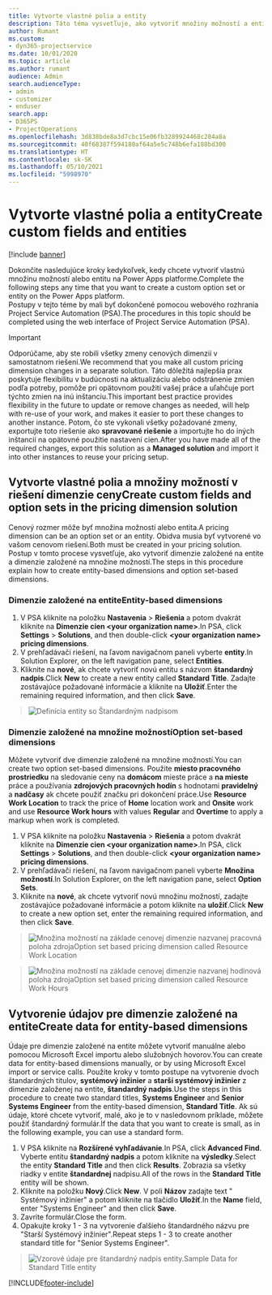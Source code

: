 ```yaml
---
title: Vytvorte vlastné polia a entity
description: Táto téma vysvetľuje, ako vytvoriť množiny možností a entity vo vlastnom riešení v platforme Power Apps.
author: Rumant
ms.custom:
- dyn365-projectservice
ms.date: 10/01/2020
ms.topic: article
ms.author: rumant
audience: Admin
search.audienceType:
- admin
- customizer
- enduser
search.app:
- D365PS
- ProjectOperations
ms.openlocfilehash: 3d838bde8a3d7cbc15e06fb3289924468c284a8a
ms.sourcegitcommit: 40f68387f594180af64a5e5c748b6efa188bd300
ms.translationtype: HT
ms.contentlocale: sk-SK
ms.lasthandoff: 05/10/2021
ms.locfileid: "5998970"
---
```

# <a name="create-custom-fields-and-entities"></a><span data-ttu-id="b13da-103">Vytvorte vlastné polia a entity</span><span class="sxs-lookup"><span data-stu-id="b13da-103">Create custom fields and entities</span></span> 

[!include [banner](../includes/psa-now-project-operations.md)]

<span data-ttu-id="b13da-104">Dokončite nasledujúce kroky kedykoľvek, kedy chcete vytvoriť vlastnú množinu možností alebo entitu na Power Apps platforme.</span><span class="sxs-lookup"><span data-stu-id="b13da-104">Complete the following steps any time that you want to create a custom option set or entity on the Power Apps platform.</span></span>  
<span data-ttu-id="b13da-105">Postupy v tejto téme by mali byť dokončené pomocou webového rozhrania Project Service Automation (PSA).</span><span class="sxs-lookup"><span data-stu-id="b13da-105">The procedures in this topic should be completed using the web interface of Project Service Automation (PSA).</span></span>

> [!IMPORTANT]
> <span data-ttu-id="b13da-106">Odporúčame, aby ste robili všetky zmeny cenových dimenzií v samostatnom riešení.</span><span class="sxs-lookup"><span data-stu-id="b13da-106">We recommend that you make all custom pricing dimension changes in a separate solution.</span></span> <span data-ttu-id="b13da-107">Táto dôležitá najlepšia prax poskytuje flexibilitu v budúcnosti na aktualizáciu alebo odstránenie zmien podľa potreby, pomôže pri opätovnom použití vašej práce a uľahčuje port týchto zmien na inú inštanciu.</span><span class="sxs-lookup"><span data-stu-id="b13da-107">This important best practice provides flexibility in the future to update or remove changes as needed, will help with re-use of your work, and makes it easier to port these changes to another instance.</span></span> <span data-ttu-id="b13da-108">Potom, čo ste vykonali všetky požadované zmeny, exportujte toto riešenie ako **spravované riešenie** a importujte ho do iných inštancií na opätovné použitie nastavení cien.</span><span class="sxs-lookup"><span data-stu-id="b13da-108">After you have made all of the required changes, export this solution as a **Managed solution** and import it into other instances to reuse your pricing setup.</span></span>

  
## <a name="create-custom-fields-and-option-sets-in-the-pricing-dimension-solution"></a><span data-ttu-id="b13da-109">Vytvorte vlastné polia a množiny možností v riešení dimenzie ceny</span><span class="sxs-lookup"><span data-stu-id="b13da-109">Create custom fields and option sets in the pricing dimension solution</span></span>

<span data-ttu-id="b13da-110">Cenový rozmer môže byť množina možností alebo entita.</span><span class="sxs-lookup"><span data-stu-id="b13da-110">A pricing dimension can be an option set or an entity.</span></span> <span data-ttu-id="b13da-111">Obidva musia byť vytvorené vo vašom cenovom riešení.</span><span class="sxs-lookup"><span data-stu-id="b13da-111">Both must be created in your pricing solution.</span></span> <span data-ttu-id="b13da-112">Postup v tomto procese vysvetľuje, ako vytvoriť dimenzie založené na entite a dimenzie založené na množine možností.</span><span class="sxs-lookup"><span data-stu-id="b13da-112">The steps in this procedure explain how to create entity-based dimensions and option set-based dimensions.</span></span>

### <a name="entity-based-dimensions"></a><span data-ttu-id="b13da-113">Dimenzie založené na entite</span><span class="sxs-lookup"><span data-stu-id="b13da-113">Entity-based dimensions</span></span>

1. <span data-ttu-id="b13da-114">V PSA kliknite na položku **Nastavenia** > **Riešenia** a potom dvakrát kliknite na **Dimenzie cien \<your organization name>**.</span><span class="sxs-lookup"><span data-stu-id="b13da-114">In PSA, click **Settings** > **Solutions**, and then double-click **\<your organization name> pricing dimensions**.</span></span>
2. <span data-ttu-id="b13da-115">V prehľadávači riešení, na ľavom navigačnom paneli vyberte **entity**.</span><span class="sxs-lookup"><span data-stu-id="b13da-115">In Solution Explorer, on the left navigation pane, select **Entities**.</span></span>
3. <span data-ttu-id="b13da-116">Kliknite na **nové**, ak chcete vytvoriť novú entitu s názvom **štandardný nadpis**.</span><span class="sxs-lookup"><span data-stu-id="b13da-116">Click **New** to create a new entity called **Standard Title**.</span></span> <span data-ttu-id="b13da-117">Zadajte zostávajúce požadované informácie a kliknite na **Uložiť**.</span><span class="sxs-lookup"><span data-stu-id="b13da-117">Enter the remaining required information, and then click **Save**.</span></span>

> ![Definícia entity so Štandardným nadpisom](media/Standard-Title-entity-definition.png)


### <a name="option-set-based-dimensions"></a><span data-ttu-id="b13da-119">Dimenzie založené na množine možností</span><span class="sxs-lookup"><span data-stu-id="b13da-119">Option set-based dimensions</span></span> 
<span data-ttu-id="b13da-120">Môžete vytvoriť dve dimenzie založené na množine možností.</span><span class="sxs-lookup"><span data-stu-id="b13da-120">You can create two option set-based dimensions.</span></span> <span data-ttu-id="b13da-121">Použite **miesto pracovného prostriedku** na sledovanie ceny na **domácom** mieste práce a **na mieste** práce a používania **zdrojových pracovných hodín** s hodnotami **pravidelný** a **nadčasy** ak chcete použiť značku pri dokončení práce.</span><span class="sxs-lookup"><span data-stu-id="b13da-121">Use **Resource Work Location** to track the price of **Home** location work and **Onsite** work and use **Resource Work hours** with values **Regular** and **Overtime** to apply a markup when work is completed.</span></span>


1. <span data-ttu-id="b13da-122">V PSA kliknite na položku **Nastavenia** > **Riešenia** a potom dvakrát kliknite na **Dimenzie cien \<your organization name>**.</span><span class="sxs-lookup"><span data-stu-id="b13da-122">In PSA, click **Settings** > **Solutions**, and then double-click  **\<your organization name> pricing dimensions**.</span></span> 
2. <span data-ttu-id="b13da-123">V prehľadávači riešení, na ľavom navigačnom paneli vyberte **Množina možností**.</span><span class="sxs-lookup"><span data-stu-id="b13da-123">In Solution Explorer, on the left navigation pane, select  **Option Sets**.</span></span> 
3. <span data-ttu-id="b13da-124">Kliknite na **nové**, ak chcete vytvoriť novú množinu možností, zadajte zostávajúce požadované informácie a potom kliknite na **uložiť**.</span><span class="sxs-lookup"><span data-stu-id="b13da-124">Click **New** to create a new option set, enter the remaining required information, and then click **Save**.</span></span>

> ![<span data-ttu-id="b13da-125">Množina možností na základe cenovej dimenzie nazvanej pracovná poloha zdroja</span><span class="sxs-lookup"><span data-stu-id="b13da-125">Option set based pricing dimension called Resource Work Location</span></span> ](media/Option-set-PD-called-Resource-Work-Location.png)

> ![<span data-ttu-id="b13da-126">Množina možností na základe cenovej dimenzie nazvanej hodinová poloha zdroja</span><span class="sxs-lookup"><span data-stu-id="b13da-126">Option set based pricing dimension called Resource Work Hours</span></span> ](media/Option-set-PD-called-Resource-Work-Hours.PNG)


## <a name="create-data-for-entity-based-dimensions"></a><span data-ttu-id="b13da-127">Vytvorenie údajov pre dimenzie založené na entite</span><span class="sxs-lookup"><span data-stu-id="b13da-127">Create data for entity-based dimensions</span></span>

<span data-ttu-id="b13da-128">Údaje pre dimenzie založené na entite môžete vytvoriť manuálne alebo pomocou Microsoft Excel importu alebo služobných hovorov.</span><span class="sxs-lookup"><span data-stu-id="b13da-128">You can create data for entity-based dimensions manually, or by using Microsoft Excel import or service calls.</span></span> <span data-ttu-id="b13da-129">Použite kroky v tomto postupe na vytvorenie dvoch štandardných titulov, **systémový inžinier** a **starší systémový inžinier** z dimenzie založenej na entite, **štandardný nadpis**.</span><span class="sxs-lookup"><span data-stu-id="b13da-129">Use the steps in this procedure to create two standard titles, **Systems Engineer** and **Senior Systems Engineer** from the entity-based dimension, **Standard Title**.</span></span> <span data-ttu-id="b13da-130">Ak sú údaje, ktoré chcete vytvoriť, malé, ako je to v nasledovnom príklade, môžete použiť štandardný formulár.</span><span class="sxs-lookup"><span data-stu-id="b13da-130">If the data that you want to create is small, as in the following example, you can use a standard form.</span></span>

1. <span data-ttu-id="b13da-131">V PSA kliknite na **Rozšírené vyhľadávanie**.</span><span class="sxs-lookup"><span data-stu-id="b13da-131">In PSA, click **Advanced Find**.</span></span> <span data-ttu-id="b13da-132">Vyberte entitu **štandardný nadpis** a potom kliknite na **výsledky**.</span><span class="sxs-lookup"><span data-stu-id="b13da-132">Select the entity **Standard Title** and then click **Results**.</span></span> <span data-ttu-id="b13da-133">Zobrazia sa všetky riadky v entite **štandardnej** nadpisu.</span><span class="sxs-lookup"><span data-stu-id="b13da-133">All of the rows in the **Standard Title** entity will be shown.</span></span>
2. <span data-ttu-id="b13da-134">Kliknite na položku **Nový**.</span><span class="sxs-lookup"><span data-stu-id="b13da-134">Click **New**.</span></span> <span data-ttu-id="b13da-135">V poli **Názov** zadajte text " Systémový inžinier" a potom kliknite na tlačidlo **Uložiť**.</span><span class="sxs-lookup"><span data-stu-id="b13da-135">In the **Name** field, enter "Systems Engineer" and then click **Save**.</span></span>
3. <span data-ttu-id="b13da-136">Zavrite formulár.</span><span class="sxs-lookup"><span data-stu-id="b13da-136">Close the form.</span></span> 
4. <span data-ttu-id="b13da-137">Opakujte kroky 1 - 3 na vytvorenie ďalšieho štandardného názvu pre "Starší Systémový inžinier".</span><span class="sxs-lookup"><span data-stu-id="b13da-137">Repeat steps 1 - 3 to create another standard title for "Senior Systems Engineer".</span></span>

> ![<span data-ttu-id="b13da-138">Vzorové údaje pre štandardný nadpis entity.</span><span class="sxs-lookup"><span data-stu-id="b13da-138">Sample Data for Standard Title entity</span></span> ](media/ST-data.png)




[!INCLUDE[footer-include](../includes/footer-banner.md)]